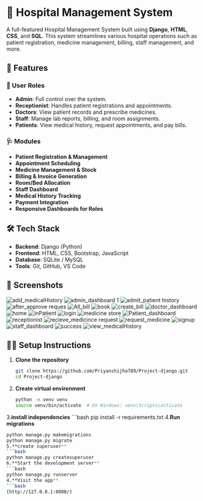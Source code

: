# 🏥 Hospital Management System

A full-featured Hospital Management System built using **Django**, **HTML**, **CSS**, and **SQL**. This system streamlines various hospital operations such as patient registration, medicine management, billing, staff management, and more.

## 🚀 Features

### 👥 User Roles
- **Admin**: Full control over the system.
- **Receptionist**: Handles patient registrations and appointments.
- **Doctors**: View patient records and prescribe medicines.
- **Staff**: Manage lab reports, billing, and room assignments.
- **Patients**: View medical history, request appointments, and pay bills.

### 🩺 Modules
- **Patient Registration & Management**
- **Appointment Scheduling**
- **Medicine Management & Stock**
- **Billing & Invoice Generation**
- **Room/Bed Allocation**
- **Staff Dashboard**
- **Medical History Tracking**
- **Payment Integration**
- **Responsive Dashboards for Roles**

## 🛠️ Tech Stack

- **Backend**: Django (Python)
- **Frontend**: HTML, CSS, Bootstrap, JavaScript
- **Database**: SQLite / MySQL
- **Tools**: Git, GitHub, VS Code

## 📸 Screenshots

![add_medicalHistory](https://github.com/user-attachments/assets/7a4a350d-1999-4014-8007-4e789a9eac82)
![admin_dashboard 1](https://github.com/user-attachments/assets/55ab7951-6b06-4155-acef-93f49c07e232)
![admit_patient history](https://github.com/user-attachments/assets/000a83a0-562f-4658-8e63-2c4d15b6a200)
![after_approve reques](https://github.com/user-attachments/assets/845e6bfa-f75a-4be8-a646-3e641713bb85)
![All_bill](https://github.com/user-attachments/assets/1a14701a-4187-47e4-827a-df030eed4149)
![book](https://github.com/user-attachments/assets/09478983-13b7-4191-a423-8a21f6b7b0b3)
![create_bill](https://github.com/user-attachments/assets/1af05844-0903-4a8b-80da-22b627d0591c)
![doctor_dashboard](https://github.com/user-attachments/assets/8207b2bd-cd7e-48f7-bf9b-43df734e3581)
![home](https://github.com/user-attachments/assets/90d97d9a-b6bd-4bd2-9a96-02c2ce265937)
![inPatient](https://github.com/user-attachments/assets/bc21d50d-f15a-4f92-ab2d-faf0b2d10e70)
![login](https://github.com/user-attachments/assets/e7bd718c-0d78-4bf4-9d56-bc193e0b632c)
![medicine store](https://github.com/user-attachments/assets/943967f2-4d5e-483e-bba9-cb8357224a1a)
![Patient_dashboard](https://github.com/user-attachments/assets/00e592a6-26e4-49f8-9cce-3c91e50ec460)
![receptionist](https://github.com/user-attachments/assets/1f6c610a-1f80-4dda-8335-59ad98990f43)
![recieve_medicince request](https://github.com/user-attachments/assets/9936df76-0ca5-477e-af9d-da8c609dfa2b)
![request_medicine](https://github.com/user-attachments/assets/5aeb57a1-cd1c-4ff9-9a58-2a8c09f01f23)
![signup](https://github.com/user-attachments/assets/ba5b67d2-47d5-466c-b3bf-f9bb0198d117)
![staff_dashboard](https://github.com/user-attachments/assets/66f52462-9ca0-44b4-8240-be1402c7c574)
![success](https://github.com/user-attachments/assets/a32139b5-aab7-42e6-a936-9f0754c3a2cf)
![view_medicalHistory](https://github.com/user-attachments/assets/ae149bb6-68b6-4303-a781-eaaef6b5b1b5)







## 🧑‍💻 Setup Instructions

1. **Clone the repository**
   ```bash
   git clone https://github.com/Priyanshijha789/Project-django.git
   cd Project-django
2. **Create virtual environment**
    ```bash
   python -m venv venv
   source venv/bin/activate  # On Windows: venv\Scripts\activate
3.**install independencies**
    ```bash
   pip install -r requirements.txt
4.**Run migrations**
   ```bash
python manage.py makemigrations
python manage.py migrate
5.**create superuser**
   ```bash
python manage.py createsuperuser
6.**Start the development server**
   ```bash
python manage.py runserver
4.**Visit the app**
   ```bash
(http://127.0.0.1:8000/)

